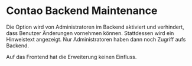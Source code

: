 Contao Backend Maintenance
==========================

Die Option wird von Administratoren im Backend aktiviert und verhindert, dass Benutzer Änderungen vornehmen können. Stattdessen wird ein Hinweistext angezeigt. Nur Administratoren haben dann noch Zugriff aufs Backend.

Auf das Frontend hat die Erweiterung keinen Einfluss.
